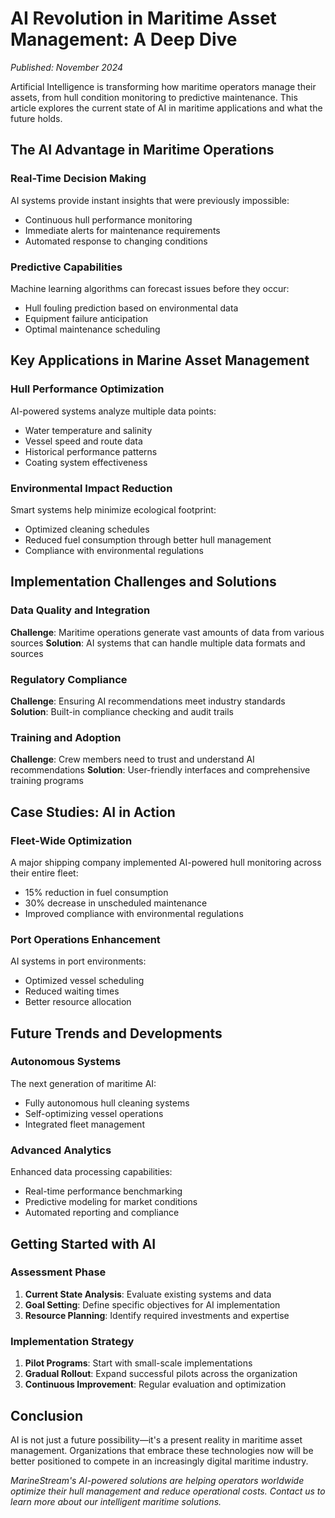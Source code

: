 # AI Revolution in Maritime Asset Management: A Deep Dive

*Published: November 2024*

Artificial Intelligence is transforming how maritime operators manage their assets, from hull condition monitoring to predictive maintenance. This article explores the current state of AI in maritime applications and what the future holds.

## The AI Advantage in Maritime Operations

### Real-Time Decision Making
AI systems provide instant insights that were previously impossible:
- Continuous hull performance monitoring
- Immediate alerts for maintenance requirements
- Automated response to changing conditions

### Predictive Capabilities
Machine learning algorithms can forecast issues before they occur:
- Hull fouling prediction based on environmental data
- Equipment failure anticipation
- Optimal maintenance scheduling

## Key Applications in Marine Asset Management

### Hull Performance Optimization
AI-powered systems analyze multiple data points:
- Water temperature and salinity
- Vessel speed and route data
- Historical performance patterns
- Coating system effectiveness

### Environmental Impact Reduction
Smart systems help minimize ecological footprint:
- Optimized cleaning schedules
- Reduced fuel consumption through better hull management
- Compliance with environmental regulations

## Implementation Challenges and Solutions

### Data Quality and Integration
**Challenge**: Maritime operations generate vast amounts of data from various sources
**Solution**: AI systems that can handle multiple data formats and sources

### Regulatory Compliance
**Challenge**: Ensuring AI recommendations meet industry standards
**Solution**: Built-in compliance checking and audit trails

### Training and Adoption
**Challenge**: Crew members need to trust and understand AI recommendations
**Solution**: User-friendly interfaces and comprehensive training programs

## Case Studies: AI in Action

### Fleet-Wide Optimization
A major shipping company implemented AI-powered hull monitoring across their entire fleet:
- 15% reduction in fuel consumption
- 30% decrease in unscheduled maintenance
- Improved compliance with environmental regulations

### Port Operations Enhancement
AI systems in port environments:
- Optimized vessel scheduling
- Reduced waiting times
- Better resource allocation

## Future Trends and Developments

### Autonomous Systems
The next generation of maritime AI:
- Fully autonomous hull cleaning systems
- Self-optimizing vessel operations
- Integrated fleet management

### Advanced Analytics
Enhanced data processing capabilities:
- Real-time performance benchmarking
- Predictive modeling for market conditions
- Automated reporting and compliance

## Getting Started with AI

### Assessment Phase
1. **Current State Analysis**: Evaluate existing systems and data
2. **Goal Setting**: Define specific objectives for AI implementation
3. **Resource Planning**: Identify required investments and expertise

### Implementation Strategy
1. **Pilot Programs**: Start with small-scale implementations
2. **Gradual Rollout**: Expand successful pilots across the organization
3. **Continuous Improvement**: Regular evaluation and optimization

## Conclusion

AI is not just a future possibility—it's a present reality in maritime asset management. Organizations that embrace these technologies now will be better positioned to compete in an increasingly digital maritime industry.

*MarineStream's AI-powered solutions are helping operators worldwide optimize their hull management and reduce operational costs. Contact us to learn more about our intelligent maritime solutions.* 